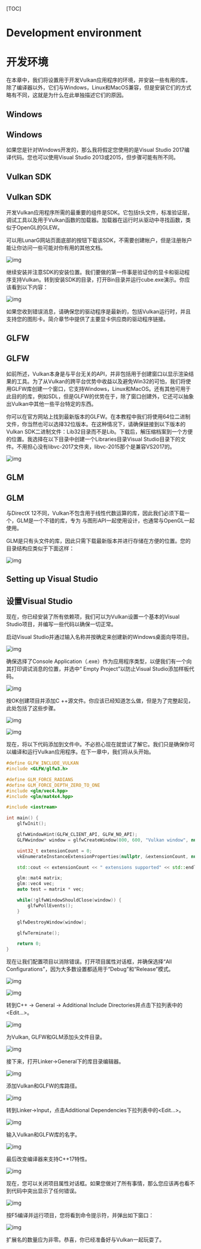 [TOC]

# Development environment

# 开发环境

在本章中，我们将设置用于开发Vulkan应用程序的环境，并安装一些有用的库，除了编译器以外，它们与Windows，Linux和MacOS兼容，但是安装它们的方式略有不同，这就是为什么在此单独描述它们的原因。

##  Windows

## Windows

如果您是针对Windows开发的，那么我将假定您使用的是Visual Studio 2017编译代码。您也可以使用Visual Studio 2013或2015，但步骤可能有所不同。

## Vulkan SDK

## Vulkan SDK

开发Vulkan应用程序所需的最重要的组件是SDK。它包括t头文件，标准验证层，调试工具以及用于Vulkan函数的加载器。加载器在运行时从驱动中寻找函数，类似于OpenGL的GLEW。

可以用LunarG网站页面底部的按钮下载该SDK，不需要创建帐户，但是注册账户能让你访问一些可能对你有用的其他文档。

![img](https://vulkan-tutorial.com/images/vulkan_sdk_download_buttons.png)

继续安装并注意SDK的安装位置。我们要做的第一件事是验证你的显卡和驱动程序支持Vulkan。转到安装SDK的目录，打开Bin目录并运行cube.exe演示。你应该看到以下内容：

![img](https://vulkan-tutorial.com/images/cube_demo.png)

如果您收到错误消息，请确保您的驱动程序是最新的，包括Vulkan运行时，并且支持您的图形卡。简介章节中提供了主要显卡供应商的驱动程序链接。

## GLFW

## GLFW

如前所述，Vulkan本身是与平台无关的API，并非包括用于创建窗口以显示渲染结果的工具。为了从Vulkan的跨平台优势中收益以及避免Win32的可怕，我们将使用GLFW库创建一个窗口，它支持Windows，Linux和MacOS。还有其他可用于此目的的库，例如SDL，但是GLFW的优势在于，除了窗口创建外，它还可以抽象出Vulkan中其他一些平台特定的东西。

你可以在官方网站上找到最新版本的GLFW。在本教程中我们将使用64位二进制文件，你当然也可以选择32位版本。在这种情况下，请确保链接到以下版本的Vulkan SDK二进制文件：Lib32目录而不是Lib。下载后，解压缩档案到一个方便的位置。我选择在以下目录中创建一个Libraries目录Visual Studio目录下的文件。不用担心没有libvc-2017文件夹，libvc-2015那个是兼容VS2017的。

![img](https://vulkan-tutorial.com/images/glfw_directory.png)

## GLM

## GLM

与DirectX 12不同，Vulkan不包含用于线性代数运算的库，因此我们必须下载一个，GLM是一个不错的库，专为
与图形API一起使用设计，也通常与OpenGL一起使用。

GLM是只有头文件的库，因此只需下载最新版本并进行存储在方便的位置。您的目录结构应类似于下面这样：

![img](https://vulkan-tutorial.com/images/library_directory.png)

## Setting up Visual Studio

## 设置Visual Studio

现在，你已经安装了所有依赖项，我们可以为Vulkan设置一个基本的Visual Studio项目，并编写一些代码以确保一切正常。

启动Visual Studio并通过输入名称并按确定来创建新的Windows桌面向导项目。

![img](https://vulkan-tutorial.com/images/vs_new_cpp_project.png)

确保选择了Console Application（.exe）作为应用程序类型，以便我们有一个向其打印调试消息的位置，并选中“ Empty Project”以防止Visual Studio添加样板代码。

![img](https://vulkan-tutorial.com/images/vs_application_settings.png)

按OK创建项目并添加C ++源文件。你应该已经知道怎么做，但是为了完整起见，此处包括了这些步骤。

![img](https://vulkan-tutorial.com/images/vs_new_item.png)

![img](https://vulkan-tutorial.com/images/vs_new_source_file.png)

现在，将以下代码添加到文件中。不必担心现在就尝试了解它。我们只是确保你可以编译和运行Vulkan应用程序。在下一章中，我们将从头开始。

```c++
#define GLFW_INCLUDE_VULKAN
#include <GLFW/glfw3.h>

#define GLM_FORCE_RADIANS
#define GLM_FORCE_DEPTH_ZERO_TO_ONE
#include <glm/vec4.hpp>
#include <glm/mat4x4.hpp>

#include <iostream>

int main() {
    glfwInit();

    glfwWindowHint(GLFW_CLIENT_API, GLFW_NO_API);
    GLFWwindow* window = glfwCreateWindow(800, 600, "Vulkan window", nullptr, nullptr);

    uint32_t extensionCount = 0;
    vkEnumerateInstanceExtensionProperties(nullptr, &extensionCount, nullptr);

    std::cout << extensionCount << " extensions supported" << std::endl;

    glm::mat4 matrix;
    glm::vec4 vec;
    auto test = matrix * vec;

    while(!glfwWindowShouldClose(window)) {
        glfwPollEvents();
    }

    glfwDestroyWindow(window);

    glfwTerminate();

    return 0;
}
```

现在让我们配置项目以消除错误。打开项目属性对话框，并确保选择“All Configurations”，因为大多数设置都适用于“Debug”和“Release”模式。

![img](https://vulkan-tutorial.com/images/vs_open_project_properties.png)

![img](https://vulkan-tutorial.com/images/vs_include_dirs.png)

转到C++ -> General -> Additional Include Directories并点击下拉列表中的<Edit...>。

![img](https://vulkan-tutorial.com/images/vs_cpp_general.png)

为Vulkan, GLFW和GLM添加头文件目录。

![img](https://vulkan-tutorial.com/images/vs_include_dirs.png)

接下来，打开Linker->General下的库目录编辑器。

![img](https://vulkan-tutorial.com/images/vs_link_settings.png)

添加Vulkan和GLFW的库路径。

![img](https://vulkan-tutorial.com/images/vs_link_dirs.png)

转到Linker->Input，点击Additional Dependencies下拉列表中的<Edit...>。

![img](https://vulkan-tutorial.com/images/vs_link_input.png)

输入Vulkan和GLFW库的名字。

![img](https://vulkan-tutorial.com/images/vs_dependencies.png)

最后改变编译器来支持C++17特性。

![img](https://vulkan-tutorial.com/images/vs_cpp17.png)

现在，您可以关闭项目属性对话框。如果您做对了所有事情，那么您应该再也看不到代码中突出显示了任何错误。

![img](https://vulkan-tutorial.com/images/vs_build_mode.png)

按F5编译并运行项目，您将看到命令提示符，并弹出如下窗口：

![img](https://vulkan-tutorial.com/images/vs_test_window.png)

扩展名的数量应为非零。恭喜，你已经准备好与Vulkan一起玩耍了。